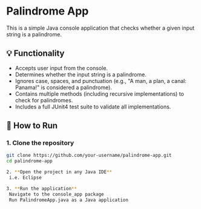 # Palindrome App

This is a simple Java console application that checks whether a given input string is a palindrome.

## 💡 Functionality

- Accepts user input from the console.
- Determines whether the input string is a palindrome.
- Ignores case, spaces, and punctuation (e.g., "A man, a plan, a canal: Panama!" is considered a palindrome).
- Contains multiple methods (including recursive implementations) to check for palindromes.
- Includes a full JUnit4 test suite to validate all implementations.

## 🚀 How to Run

### 1. **Clone the repository**
   ```bash
   git clone https://github.com/your-username/palindrome-app.git
   cd palindrome-app

2. **Open the project in any Java IDE**
	i.e. Eclipse

3. **Run the application**
	Navigate to the console_app package
	Run PalindromeApp.java as a Java application